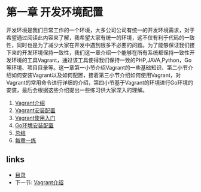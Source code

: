 # 第一章 开发环境配置
开发环境是我们日常工作的一个环境，大多公司公司有统一的开发环境需求，对于希望通过阅读此内容来了解，我希望大家有统一的环境，这不仅有利于代码的一致性，同时也是为了减少大家在开发中遇到很多不必要的问题。为了能够保证我们接下来的开发环境保持一致性，我们这一章介绍一个能够在所有系统都保持一致性开发环境的工具Vagrant，通过该工具使得我们保持一致的PHP,JAVA,Python，Go等环境、项目目录等。这一章第一小节介绍Vagrant的一些基础知识、第二小节介绍如何安装Vagrant以及如何配置，接着第三小节介绍如何使用Vagrant，对Vagrant的常用命令进行详细的介绍，第四小节基于Vagrant的环境进行Go环境的安装，最后会根据这些介绍提出一些练习供大家深入的理解。

1. [Vagrant介绍](01.1.md)
2. [Vagrant安装配置](01.2.md)
3. [Vagrant使用入门](01.3.md)
4. [Go环境安装配置](01.4.md)
5. [总结](01.5.md)
6. [每章一练](01.6.md)

## links
  * [目录](preface.md)
  * 下一节: [Vagrant介绍](01.1.md)
